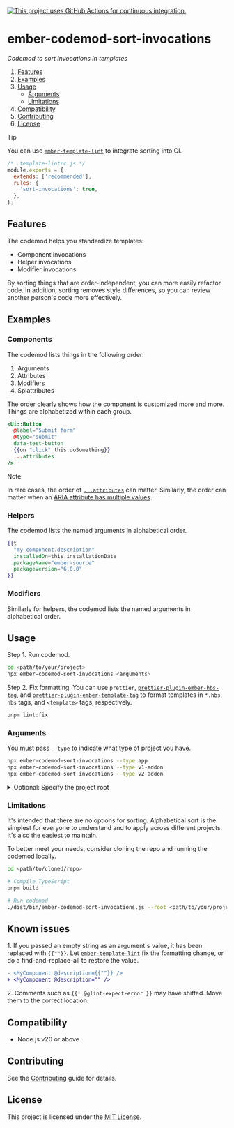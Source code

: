 [![This project uses GitHub Actions for continuous integration.](https://github.com/ijlee2/ember-codemod-sort-invocations/actions/workflows/ci.yml/badge.svg)](https://github.com/ijlee2/ember-codemod-sort-invocations/actions/workflows/ci.yml)

# ember-codemod-sort-invocations

_Codemod to sort invocations in templates_

1. [Features](#features)
1. [Examples](#examples)
1. [Usage](#usage)
    - [Arguments](#arguments)
    - [Limitations](#limitations)
1. [Compatibility](#compatibility)
1. [Contributing](#contributing)
1. [License](#license)

> [!TIP]
>
> You can use [`ember-template-lint`](https://github.com/ember-template-lint/ember-template-lint/blob/v7.7.0-ember-template-lint/docs/rule/sort-invocations.md) to integrate sorting into CI.
>
> ```js
> /* .template-lintrc.js */
> module.exports = {
>   extends: ['recommended'],
>   rules: {
>     'sort-invocations': true,
>   },
> };
> ```


## Features

The codemod helps you standardize templates:

- Component invocations
- Helper invocations
- Modifier invocations

By sorting things that are order-independent, you can more easily refactor code. In addition, sorting removes style differences, so you can review another person's code more effectively.


## Examples

### Components

The codemod lists things in the following order:

1. Arguments
2. Attributes
3. Modifiers
4. Splattributes

The order clearly shows how the component is customized more and more. Things are alphabetized within each group.

```hbs
<Ui::Button
  @label="Submit form"
  @type="submit"
  data-test-button
  {{on "click" this.doSomething}}
  ...attributes
/>
```

> [!NOTE]
>
> In rare cases, the order of [`...attributes`](https://guides.emberjs.com/release/components/component-arguments-and-html-attributes/#toc_html-attributes) can matter. Similarly, the order can matter when an [ARIA attribute has multiple values](https://github.com/ijlee2/ember-container-query/issues/38#issuecomment-647017665).


### Helpers

The codemod lists the named arguments in alphabetical order.

```hbs
{{t
  "my-component.description"
  installedOn=this.installationDate
  packageName="ember-source"
  packageVersion="6.0.0"
}}
```


### Modifiers

Similarly for helpers, the codemod lists the named arguments in alphabetical order.


## Usage

Step 1. Run codemod.

```sh
cd <path/to/your/project>
npx ember-codemod-sort-invocations <arguments>
```

Step 2. Fix formatting. You can use `prettier`, [`prettier-plugin-ember-hbs-tag`](https://github.com/ijlee2/prettier-plugin-ember-hbs-tag), and [`prettier-plugin-ember-template-tag`](https://github.com/ember-tooling/prettier-plugin-ember-template-tag) to format templates in `*.hbs`, `hbs` tags, and `<template>` tags, respectively.

```sh
pnpm lint:fix
```


### Arguments

You must pass `--type` to indicate what type of project you have.

```sh
npx ember-codemod-sort-invocations --type app
npx ember-codemod-sort-invocations --type v1-addon
npx ember-codemod-sort-invocations --type v2-addon
```

<details>

<summary>Optional: Specify the project root</summary>

Pass `--root` to run the codemod somewhere else (i.e. not in the current directory).

```sh
npx ember-codemod-sort-invocations --root <path/to/your/project>
```

</details>


### Limitations

It's intended that there are no options for sorting. Alphabetical sort is the simplest for everyone to understand and to apply across different projects. It's also the easiest to maintain.

To better meet your needs, consider cloning the repo and running the codemod locally.

```sh
cd <path/to/cloned/repo>

# Compile TypeScript
pnpm build

# Run codemod
./dist/bin/ember-codemod-sort-invocations.js --root <path/to/your/project>
```


## Known issues

1\. If you passed an empty string as an argument's value, it has been replaced with `{{""}}`. Let [`ember-template-lint`](https://github.com/ember-template-lint/ember-template-lint/blob/master/docs/rule/no-unnecessary-curly-strings.md) fix the formatting change, or do a find-and-replace-all to restore the value.

```diff
- <MyComponent @description={{""}} />
+ <MyComponent @description="" />
```

2\. Comments such as `{{! @glint-expect-error }}` may have shifted. Move them to the correct location.


## Compatibility

- Node.js v20 or above


## Contributing

See the [Contributing](CONTRIBUTING.md) guide for details.


## License

This project is licensed under the [MIT License](LICENSE.md).
